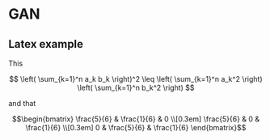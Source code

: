 # GAN

## Latex example

This

$$
\left( \sum_{k=1}^n a_k b_k \right)^2 \leq \left( \sum_{k=1}^n a_k^2 \right) \left( \sum_{k=1}^n b_k^2 \right)
$$

and that

```math
\begin{bmatrix}
\frac{5}{6} & \frac{1}{6} & 0           \\[0.3em]
\frac{5}{6} & 0           & \frac{1}{6} \\[0.3em]
0           & \frac{5}{6} & \frac{1}{6}
\end{bmatrix}
```
